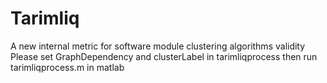 # Tarimliq
A new internal metric for software module clustering algorithms validity
Please set GraphDependency  and clusterLabel in tarimliqprocess then run tarimliqprocess.m in matlab

